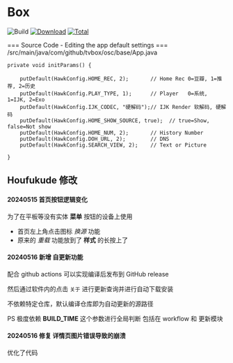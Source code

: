 # Box

![Build](https://shields.io/github/actions/workflow/status/houfukude/Box/generate-apk-release.yml?branch=main&logo=github&label=Build)
[![Download](https://img.shields.io/github/v/release/houfukude/Box?color=orange&logoColor=orange&label=Download&logo=DocuSign)](https://github.com/houfukude/Box/releases/latest)
[![Total](https://shields.io/github/downloads/houfukude/Box/total?logo=Bookmeter&label=Counts&logoColor=yellow&color=yellow)](https://github.com/houfukude/Box/releases)

=== Source Code - Editing the app default settings ===
/src/main/java/com/github/tvbox/osc/base/App.java

    private void initParams() {

        putDefault(HawkConfig.HOME_REC, 2);       // Home Rec 0=豆瓣, 1=推荐, 2=历史
        putDefault(HawkConfig.PLAY_TYPE, 1);      // Player   0=系统, 1=IJK, 2=Exo
        putDefault(HawkConfig.IJK_CODEC, "硬解码");// IJK Render 软解码, 硬解码
        putDefault(HawkConfig.HOME_SHOW_SOURCE, true);  // true=Show, false=Not show
        putDefault(HawkConfig.HOME_NUM, 2);       // History Number
        putDefault(HawkConfig.DOH_URL, 2);        // DNS
        putDefault(HawkConfig.SEARCH_VIEW, 2);    // Text or Picture

    }

## Houfukude 修改

#### 20240515 首页按钮逻辑变化

为了在平板等没有实体 **菜单** 按钮的设备上使用

* 首页左上角点击图标 _换源_ 功能
* 原来的 _重载_ 功能放到了 **样式** 的长按上了

#### 20240516 新增 自更新功能 

配合 github actions 可以实现编译后发布到 GitHub release 

然后通过软件内的点击 `关于` 进行更新查询并进行自动下载安装

不依赖特定仓库，默认编译仓库即为自动更新的源路径

PS 极度依赖 **BUILD_TIME** 这个参数进行全局判断 包括在 workflow 和 更新模块

#### 20240516 修复 详情页图片错误导致的崩溃

优化了代码